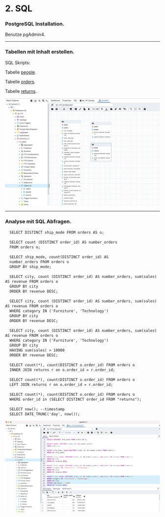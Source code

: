 # 2. SQL

### PostgreSQL Installation.

Benutze pgAdmin4.

---

### Tabellen mit Inhalt erstellen.

SQL Skripts:

Tabelle [people](https://github.com/oksana-da/DE-101/blob/main/modul2_sql/people.sql).

Tabelle [orders](https://github.com/oksana-da/DE-101/blob/main/modul2_sql/orders.sql).

Tabelle [returns](https://github.com/oksana-da/DE-101/blob/main/modul2_sql/returns.sql).

<img src= "https://github.com/oksana-da/DE-101/blob/main/img/202.png">
</p>

---

### Analyse mit SQL Abfragen.

      SELECT DISTINCT ship_mode FROM orders AS o;

      SELECT count (DISTINCT order_id) AS number_orders
      FROM orders o;

      SELECT ship_mode, count(DISTINCT order_id) AS
      number_orders FROM orders o
      GROUP BY ship_mode;

      SELECT city, count (DISTINCT order_id) AS number_orders, sum(sales) AS revenue FROM orders o
      GROUP BY city
      ORDER BY revenue DESC;

      SELECT city, count (DISTINCT order_id) AS number_orders, sum(sales) AS revenue FROM orders o
      WHERE category IN ('Furniture', 'Technology')
      GROUP BY city
      ORDER BY revenue DESC;

      SELECT city, count (DISTINCT order_id) AS number_orders, sum(sales) AS revenue FROM orders o
      WHERE category IN ('Furniture', 'Technology')
      GROUP BY city
      HAVING sum(sales) > 10000
      ORDER BY revenue DESC;

      SELECT count(*), count(DISTINCT o.order_id) FROM orders o
      INNER JOIN returns r on o.order_id = r.order_id;

      SELECT count(*), count(DISTINCT o.order_id) FROM orders o
      LEFT JOIN returns r on o.order_id = r.order_id;
      
      SELECT count(*), count(DISTINCT o.order_id) FROM orders o
      WHERE order_id in (SELECT DISTINCT order_id FROM "returns");
      
      SELECT now(); --timestamp
      SELECT DATE_TRUNC('day', now());


<img src= "https://github.com/oksana-da/DE-101/blob/main/img/201.png">
</p>
